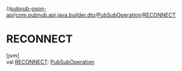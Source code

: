 //[pubnub-gson-api](../../../index.md)/[com.pubnub.api.java.builder.dto](../index.md)/[PubSubOperation](index.md)/[RECONNECT](-r-e-c-o-n-n-e-c-t.md)

# RECONNECT

[jvm]\
val [RECONNECT](-r-e-c-o-n-n-e-c-t.md): [PubSubOperation](index.md)
